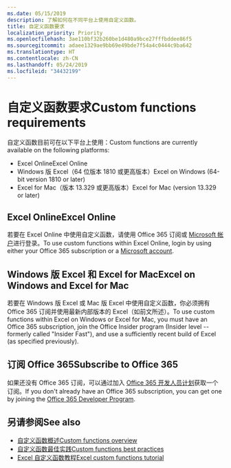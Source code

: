 ```yaml
---
ms.date: 05/15/2019
description: 了解如何在不同平台上使用自定义函数。
title: 自定义函数要求
localization_priority: Priority
ms.openlocfilehash: 3ae110bf32b260be1d480a9bce27fffbddee86f5
ms.sourcegitcommit: adaee1329ae9bb69e49bde7f54a4c0444c9ba642
ms.translationtype: HT
ms.contentlocale: zh-CN
ms.lasthandoff: 05/24/2019
ms.locfileid: "34432199"
---
```

# <a name="custom-functions-requirements"></a><span data-ttu-id="86784-103">自定义函数要求</span><span class="sxs-lookup"><span data-stu-id="86784-103">Custom functions requirements</span></span>

<span data-ttu-id="86784-104">自定义函数目前可在以下平台上使用：</span><span class="sxs-lookup"><span data-stu-id="86784-104">Custom functions are currently available on the following platforms:</span></span>

- <span data-ttu-id="86784-105">Excel Online</span><span class="sxs-lookup"><span data-stu-id="86784-105">Excel Online</span></span>
- <span data-ttu-id="86784-106">Windows 版 Excel（64 位版本 1810 或更高版本）</span><span class="sxs-lookup"><span data-stu-id="86784-106">Excel on Windows (64-bit version 1810 or later)</span></span>
- <span data-ttu-id="86784-107">Excel for Mac（版本 13.329 或更高版本）</span><span class="sxs-lookup"><span data-stu-id="86784-107">Excel for Mac (version 13.329 or later)</span></span>

## <a name="excel-online"></a><span data-ttu-id="86784-108">Excel Online</span><span class="sxs-lookup"><span data-stu-id="86784-108">Excel Online</span></span>
<span data-ttu-id="86784-109">若要在 Excel Online 中使用自定义函数，请使用 Office 365 订阅或 [Microsoft 帐户](https://account.microsoft.com/account)进行登录。</span><span class="sxs-lookup"><span data-stu-id="86784-109">To use custom functions within Excel Online, login by using either your Office 365 subscription or a [Microsoft account](https://account.microsoft.com/account).</span></span>

## <a name="excel-on-windows-and-excel-for-mac"></a><span data-ttu-id="86784-110">Windows 版 Excel 和 Excel for Mac</span><span class="sxs-lookup"><span data-stu-id="86784-110">Excel on Windows and Excel for Mac</span></span>
<span data-ttu-id="86784-111">若要在 Windows 版 Excel 或 Mac 版 Excel 中使用自定义函数，你必须拥有 Office 365 订阅并使用最新内部版本的 Excel（如前文所述）。</span><span class="sxs-lookup"><span data-stu-id="86784-111">To use custom functions within Excel on Windows or Excel for Mac, you must have an Office 365 subscription, join the Office Insider program (Insider level -- formerly called "Insider Fast"), and use a sufficiently recent build of Excel (as specified previously).</span></span>

## <a name="subscribe-to-office-365"></a><span data-ttu-id="86784-112">订阅 Office 365</span><span class="sxs-lookup"><span data-stu-id="86784-112">Subscribe to Office 365</span></span>
<span data-ttu-id="86784-113">如果还没有 Office 365 订阅，可以通过加入 [Office 365 开发人员计划](https://developer.microsoft.com/zh-CN/office/dev-program)获取一个订阅。</span><span class="sxs-lookup"><span data-stu-id="86784-113">If you don't already have an Office 365 subscription, you can get one by joining the [Office 365 Developer Program](https://developer.microsoft.com/en-us/office/dev-program).</span></span>

## <a name="see-also"></a><span data-ttu-id="86784-114">另请参阅</span><span class="sxs-lookup"><span data-stu-id="86784-114">See also</span></span>
* [<span data-ttu-id="86784-115">自定义函数概述</span><span class="sxs-lookup"><span data-stu-id="86784-115">Custom functions overview</span></span>](custom-functions-overview.md)
* [<span data-ttu-id="86784-116">自定义函数最佳实践</span><span class="sxs-lookup"><span data-stu-id="86784-116">Custom functions best practices</span></span>](custom-functions-best-practices.md)
* [<span data-ttu-id="86784-117">Excel 自定义函数教程</span><span class="sxs-lookup"><span data-stu-id="86784-117">Excel custom functions tutorial</span></span>](../tutorials/excel-tutorial-create-custom-functions.md)
